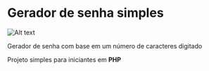 <h1>Gerador de senha simples</h1>

<img src="/gerador-senha/img.jpg" alt="Alt text" title="Optional title">

<p>Gerador de senha com base em um número de caracteres digitado</p>

<p>Projeto simples para iniciantes em <strong>PHP</strong></p>
